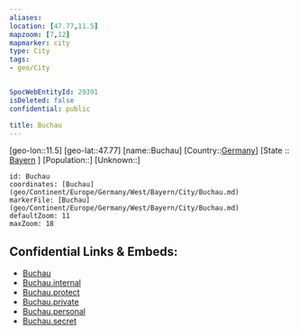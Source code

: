 ```yaml
---
aliases: 
location: [47.77,11.5]
mapzoom: [7,12] 
mapmarker: city 
type: City
tags:
- geo/City


SpocWebEntityId: 29391
isDeleted: false
confidential: public

title: Buchau
---
```

[geo-lon::11.5]
[geo-lat::47.77]
[name::Buchau]
[Country::[Germany](geo/Continent/Europe/Germany.md)]
[State :: [Bayern](geo/Continent/Europe/Germany/West/Bayern.md) ]
[Population::]
[Unknown::]


```leaflet
id: Buchau
coordinates: [Buchau](geo/Continent/Europe/Germany/West/Bayern/City/Buchau.md)
markerFile: [Buchau](geo/Continent/Europe/Germany/West/Bayern/City/Buchau.md)
defaultZoom: 11 
maxZoom: 18
```


## Confidential Links & Embeds: 
- [Buchau](../../../../../../../../_public/geo/Continent/Europe/Germany/West/Bayern/City/Buchau.md) 
- [Buchau.internal](../../../../../../../../_internal/geo/Continent/Europe/Germany/West/Bayern/City/Buchau.internal.md) 
- [Buchau.protect](../../../../../../../../_protect/geo/Continent/Europe/Germany/West/Bayern/City/Buchau.protect.md) 
- [Buchau.private](../../../../../../../../_private/geo/Continent/Europe/Germany/West/Bayern/City/Buchau.private.md) 
- [Buchau.personal](../../../../../../../../_personal/geo/Continent/Europe/Germany/West/Bayern/City/Buchau.personal.md) 
- [Buchau.secret](../../../../../../../../_secret/geo/Continent/Europe/Germany/West/Bayern/City/Buchau.secret.md) 
